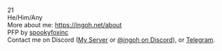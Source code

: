 21  
He/Him/Any  
More about me: https://ingoh.net/about  
PFP by [spookyfoxinc](https://twitter.com/spookyfoxinc)  
Contact me on Discord ([My Server](https://discord.gg/9Xqvb8Cszg) or [@ingoh on Discord](https://discord.com/users/381801621950169089)), or [Telegram](https://t.me/IngoHHacks).
